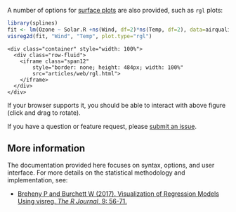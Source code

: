 
A number of options for [surface plots](surface.html) are also provided, such as `rgl` plots:

```r
library(splines)
fit <- lm(Ozone ~ Solar.R +ns(Wind, df=2)*ns(Temp, df=2), data=airquality)
visreg2d(fit, "Wind", "Temp", plot.type="rgl")
```

```{=html}
<div class="container" style="width: 100%">
  <div class="row-fluid">
    <iframe class="span12" 
	    style="border: none; height: 484px; width: 100%"
	    src="articles/web/rgl.html">
    </iframe>
  </div>
</div>
```

If your browser supports it, you should be able to interact with above figure (click and drag to rotate).

If you have a question or feature request, please [submit an issue](https://github.com/pbreheny/visreg/issues).

## More information

The documentation provided here focuses on syntax, options, and user interface. For more details on the statistical methodology and implementation, see:

* [Breheny P and Burchett W (2017).  Visualization of Regression Models Using visreg. *The R Journal*, 9: 56-71.](https://journal.r-project.org/archive/2017/RJ-2017-046/index.html)
